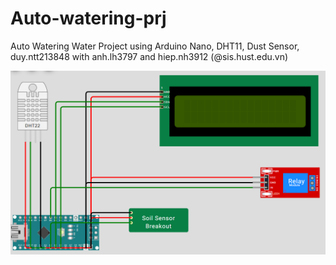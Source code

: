 # Auto-watering-prj
Auto Watering Water Project using Arduino Nano, DHT11, Dust Sensor, duy.ntt213848 with anh.lh3797 and hiep.nh3912 (@sis.hust.edu.vn)
<div align="center">
  <img src="Screenshot 2025-06-21 153341.png" alt="Screenshot" width="700">
</div>
